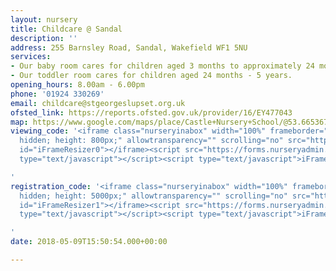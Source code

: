 ```yaml
---
layout: nursery
title: Childcare @ Sandal
description: ''
address: 255 Barnsley Road, Sandal, Wakefield WF1 5NU
services:
- Our baby room cares for children aged 3 months to approximately 24 months.
- Our toddler room cares for children aged 24 months - 5 years.
opening_hours: 8.00am - 6.00pm
phone: '01924 330269'
email: childcare@stgeorgeslupset.org.uk
ofsted_link: https://reports.ofsted.gov.uk/provider/16/EY477043
map: https://www.google.com/maps/place/Castle+Nursery+School/@53.6653675,-1.486537,18z/data=!4m8!1m2!2m1!1sChildcare@Sandal+wakefield!3m4!1s0x0:0xf2fe8d6c6df2dde9!8m2!3d53.665694!4d-1.4856045
viewing_code: '<iframe class="nurseryinabox" width="100%" frameborder="0" style="overflow:
  hidden; height: 800px;" allowtransparency="" scrolling="no" src="https://forms.nurseryadmin.com/gen-nursery-visit/nursery-visit-ccarecas.php"
  id="iFrameResizer0"></iframe><script src="https://forms.nurseryadmin.com/js/iframeResizer.min.js"
  type="text/javascript"></script><script type="text/javascript">iFrameResize({enablePublicMethods:true});</script>

'
registration_code: '<iframe class="nurseryinabox" width="100%" frameborder="0" style="overflow:
  hidden; height: 5000px;" allowtransparency="" scrolling="no" src="https://forms.nurseryadmin.com/gen-register-child/register-child-ccarecas.php"
  id="iFrameResizer1"></iframe><script src="https://forms.nurseryadmin.com/js/iframeResizer.min.js"
  type="text/javascript"></script><script type="text/javascript">iFrameResize({enablePublicMethods:true});</script>

'
date: 2018-05-09T15:50:54.000+00:00

---
```

